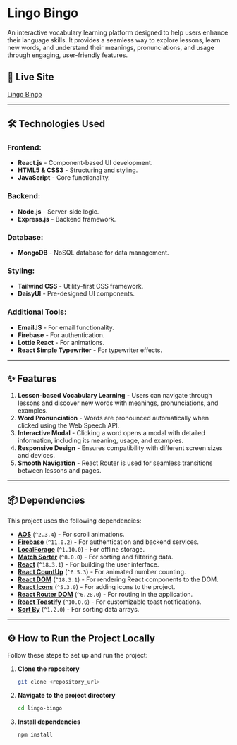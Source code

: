 # Lingo Bingo

An interactive vocabulary learning platform designed to help users enhance their language skills. It provides a seamless way to explore lessons, learn new words, and understand their meanings, pronunciations, and usage through engaging, user-friendly features.

## 🚀 Live Site
[Lingo Bingo](https://merry-cranachan-78aeb0.netlify.app)

---

## 🛠️ Technologies Used

### Frontend:
- **React.js** - Component-based UI development.
- **HTML5 & CSS3** - Structuring and styling.
- **JavaScript** - Core functionality.

### Backend:
- **Node.js** - Server-side logic.
- **Express.js** - Backend framework.

### Database:
- **MongoDB** - NoSQL database for data management.

### Styling:
- **Tailwind CSS** - Utility-first CSS framework.
- **DaisyUI** - Pre-designed UI components.

### Additional Tools:
- **EmailJS** - For email functionality.
- **Firebase** - For authentication.
- **Lottie React** - For animations.
- **React Simple Typewriter** - For typewriter effects.

---

## ✨ Features
1. **Lesson-based Vocabulary Learning** - Users can navigate through lessons and discover new words with meanings, pronunciations, and examples.
2. **Word Pronunciation** - Words are pronounced automatically when clicked using the Web Speech API.
3. **Interactive Modal** - Clicking a word opens a modal with detailed information, including its meaning, usage, and examples.
4. **Responsive Design** - Ensures compatibility with different screen sizes and devices.
5. **Smooth Navigation** - React Router is used for seamless transitions between lessons and pages.

---

## 📦 Dependencies
This project uses the following dependencies:

- **[AOS](https://michalsnik.github.io/aos/)** (`^2.3.4`) - For scroll animations.
- **[Firebase](https://firebase.google.com/)** (`^11.0.2`) - For authentication and backend services.
- **[LocalForage](https://localforage.github.io/localForage/)** (`^1.10.0`) - For offline storage.
- **[Match Sorter](https://github.com/kentcdodds/match-sorter)** (`^8.0.0`) - For sorting and filtering data.
- **[React](https://reactjs.org/)** (`^18.3.1`) - For building the user interface.
- **[React CountUp](https://react-countup.now.sh/)** (`^6.5.3`) - For animated number counting.
- **[React DOM](https://reactjs.org/docs/react-dom.html)** (`^18.3.1`) - For rendering React components to the DOM.
- **[React Icons](https://react-icons.github.io/react-icons/)** (`^5.3.0`) - For adding icons to the project.
- **[React Router DOM](https://reactrouter.com/)** (`^6.28.0`) - For routing in the application.
- **[React Toastify](https://fkhadra.github.io/react-toastify/)** (`^10.0.6`) - For customizable toast notifications.
- **[Sort By](https://www.npmjs.com/package/sort-by)** (`^1.2.0`) - For sorting data arrays.

---

## ⚙️ How to Run the Project Locally

Follow these steps to set up and run the project:

1. **Clone the repository**  
   ```sh
   git clone <repository_url>
2. **Navigate to the project directory**  
   ```sh
   cd lingo-bingo

3. **Install dependencies**  
   ```sh
   npm install
   
